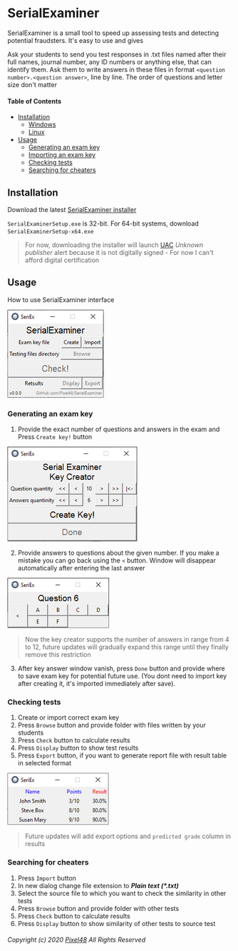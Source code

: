 # SerialExaminer
  SerialExaminer is a small tool to speed up assessing tests and detecting potential fraudsters. It's easy to use and gives

  Ask your students to send you test responses in .txt files named after their full names, journal number, any ID numbers or anything else, that can identify them. Ask them to write answers in these files in format `<question number>.<question answer>`, line by line. The order of questions and letter size don't matter

#### Table of Contents
  - [Installation](https://github.com/Pixel48/SerialExaminer#installation)
    - [Windows](https://github.com/Pixel48/SerialExaminer#windows)
    - [Linux](https://github.com/Pixel48/SerialExaminer#linux)
  - [Usage](https://github.com/Pixel48/SerialExaminer#usage)
    - [Generating an exam key](https://github.com/Pixel48/SerialExaminer#generating-an-exam-key)
    - [Importing an exam key](https://github.com/Pixel48/SerialExaminer#importing-an-exam-key)
    - [Checking tests](https://github.com/Pixel48/SerialExaminer#checking-tests)
    - [Searching for cheaters](https://github.com/Pixel48/SerialExaminer#searching-for-cheaters)

## Installation
  Download the latest [SerialExaminer installer](https://github.com/Pixel48/SerialExaminer/releases/latest)

  `SerialExaminerSetup.exe` is 32-bit. For 64-bit systems, download `SerialExaminerSetup-x64.exe`
  > For now, downloading the installer will launch [UAC](https://en.wikipedia.org/wiki/User_Account_Control) *Unknown publisher* alert because it is not digitally signed - For now I can't afford digital certification

## Usage
  How to use SerialExaminer interface

  ![Main window dummy](./docs/img/main_window.png)

### Generating an exam key
  1. Provide the exact number of questions and answers in the exam and Press `Create key!` button

  ![Key parameters](./docs/img/key_parameters.png)

  2. Provide answers to questions about the given number. If you make a mistake you can go back using the `<` button. Window will disappear automatically after entering the last answer

  ![Key data](./docs/img/key_ans.png)
  > Now the key creator supports the number of answers in range from 4 to 12, future updates will gradually expand this range until they finally remove this restriction

  3. After key answer window vanish, press `Done` button and provide where to save exam key for potential future use. (You dont need to import key after creating it, it's imported immediately after save).

### Checking tests
  1. Create or import correct exam key
  2. Press `Browse` button and provide folder with files written by your students
  3. Press `Check` button to calculate results
  4. Press `Display` button to show test results
  5. Press `Export` button, if you want to generate report file with result table in selected format

  ![Result window](./docs/img/results.png)
  > Future updates will add export options and `predicted grade` column in results

### Searching for cheaters
  1. Press `Import` button
  2. In new dialog change file extension to ***Plain text (\*.txt)***
  3. Select the source file to which you want to check the similarity in other tests
  4. Press `Browse` button and provide folder with other tests
  5. Press `Check` button to calculate results
  6. Press `Display` button to show similarity of other tests to source test

###### Copyright (c) 2020 [Pixel48](https://github.com/Pixel48/) All Rights Reserved
